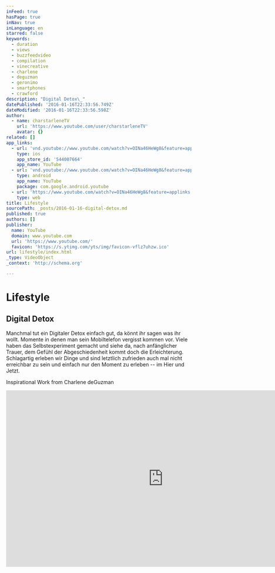 ```yaml
---
inFeed: true
hasPage: true
inNav: true
inLanguage: en
starred: false
keywords:
  - duration
  - views
  - buzzfeedvideo
  - compilation
  - vinecreative
  - charlene
  - deguzman
  - geronimo
  - smartphones
  - crawford
description: "Digital Detox\_"
datePublished: '2016-01-16T22:33:56.749Z'
dateModified: '2016-01-16T22:33:56.598Z'
author:
  - name: charstarleneTV
    url: 'https://www.youtube.com/user/charstarleneTV'
    avatar: {}
related: []
app_links:
  - url: 'vnd.youtube://www.youtube.com/watch?v=OINa46HeWg8&feature=applinks'
    type: ios
    app_store_id: '544007664'
    app_name: YouTube
  - url: 'vnd.youtube://www.youtube.com/watch?v=OINa46HeWg8&feature=applinks'
    type: android
    app_name: YouTube
    package: com.google.android.youtube
  - url: 'https://www.youtube.com/watch?v=OINa46HeWg8&feature=applinks'
    type: web
title: Lifestyle
sourcePath: _posts/2016-01-16-digital-detox.md
published: true
authors: []
publisher:
  name: YouTube
  domain: www.youtube.com
  url: 'https://www.youtube.com/'
  favicon: 'https://s.ytimg.com/yts/img/favicon-vflz7uhzw.ico'
url: lifestyle/index.html
_type: VideoObject
_context: 'http://schema.org'

---
```

# Lifestyle

## Digital Detox 

Manchmal tut ein Digitaler Detox einfach gut, da könnt ihr sagen was ihr wollt. Momente in denen man sein Mobiltelefon vergisst kommen vor. Viele haben das Selbstexperiment gemacht und siehe da, nach anfänglicher Trauer, dem Gefühl der Abgeschiedenheit kommt doch die Erleichterung. Schlagartig erleben wir Dinge und sind letztlich zufrieden auch mal nicht erreichbar zu sein und  einfach nur den Moment zu erleben -- im Hier und Jetzt.

Inspirational Work from Charlene deGuzman

<iframe src="https://cdn.embedly.com/widgets/media.html?src=https%3A%2F%2Fwww.youtube.com%2Fembed%2FOINa46HeWg8%3Ffeature%3Doembed&amp;url=https%3A%2F%2Fwww.youtube.com%2Fwatch%3Fv%3DOINa46HeWg8%26feature%3Dyoutu.be&amp;image=https%3A%2F%2Fi.ytimg.com%2Fvi%2FOINa46HeWg8%2Fhqdefault.jpg&amp;key=b7d04c9b404c499eba89ee7072e1c4f7&amp;type=text%2Fhtml&amp;schema=youtube" width="854" height="480" scrolling="no" frameborder="0" allowfullscreen="allowfullscreen" style=""></iframe>